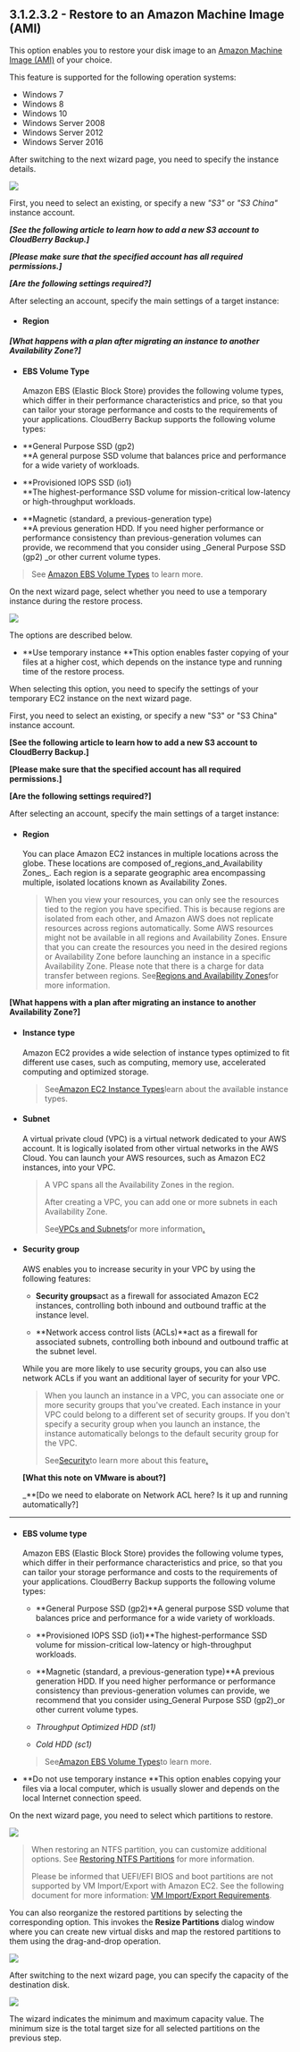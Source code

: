 ## 3.1.2.3.2 - Restore to an Amazon Machine Image \(AMI\)

This option enables you to restore your disk image to an [Amazon Machine Image \(AMI\)](https://docs.aws.amazon.com/AWSEC2/latest/UserGuide/AMIs.html) of your choice.

This feature is supported for the following operation systems:

* Windows 7
* Windows 8
* Windows 10
* Windows Server 2008
* Windows Server 2012
* Windows Server 2016

After switching to the next wizard page, you need to specify the instance details.

![](/assets/image-based-restore-to-ami-instance-details.png)

First, you need to select an existing, or specify a new _"S3"_ or _"S3 China"_ instance account.

_**\[See the following article to learn how to add a new S3 account to CloudBerry Backup.\]**_

_**\[Please make sure that the specified account has all required permissions.\]**_

_**\[Are the following settings required?\]**_

After selecting an account, specify the main settings of a target instance:

* #### **Region**

_**\[What happens with a plan after migrating an instance to another Availability Zone?\]**_

* #### EBS Volume Type

  Amazon EBS \(Elastic Block Store\) provides the following volume types, which differ in their performance characteristics and price, so that you can tailor your storage performance and costs to the requirements of your applications. CloudBerry Backup supports the following volume types:

* **General Purpose SSD \(gp2\)                                      
  **A general purpose SSD volume that balances price and performance for a wide variety of workloads.

* **Provisioned IOPS SSD \(io1\)                                      
  **The highest-performance SSD volume for mission-critical low-latency or high-throughput workloads.

* **Magnetic \(standard, a previous-generation type\)                                      
  **A previous generation HDD. If you need higher performance or performance consistency than previous-generation volumes can provide, we recommend that you consider using \_General Purpose SSD \(gp2\) \_or other current volume types.

> See [Amazon EBS Volume Types](https://www.gitbook.com/book/yuriyshutov/restore-wizard-draft/edit#) to learn more.

On the next wizard page, select whether you need to use a temporary instance during the restore process.

![](/assets/image-based-restore-to-ami-temp-instance.png)

The options are described below.

* **Use temporary instance **This option enables faster copying of your files at a higher cost, which depends on the instance type and running time of the restore process.

When selecting this option, you need to specify the settings of your temporary EC2 instance on the next wizard page.

First, you need to select an existing, or specify a new "S3" or "S3 China" instance account.

**\[See the following article to learn how to add a new S3 account to CloudBerry Backup.\]**

**\[Please make sure that the specified account has all required permissions.\]**

**\[Are the following settings required?\]**

After selecting an account, specify the main settings of a target instance:

* #### **Region**

  You can place Amazon EC2 instances in multiple locations across the globe. These locations are composed of_regions\_and\_Availability Zones_. Each region is a separate geographic area encompassing multiple, isolated locations known as Availability Zones.

  > When you view your resources, you can only see the resources tied to the region you have specified. This is because regions are isolated from each other, and Amazon AWS does not replicate resources across regions automatically. Some AWS resources might not be available in all regions and Availability Zones. Ensure that you can create the resources you need in the desired regions or Availability Zone before launching an instance in a specific Availability Zone. Please note that there is a charge for data transfer between regions. See[Regions and Availability Zones](https://www.gitbook.com/book/yuriyshutov/restore-wizard-draft/edit#)for more information.

**\[What happens with a plan after migrating an instance to another Availability Zone?\]**

* #### **Instance type**

  Amazon EC2 provides a wide selection of instance types optimized to fit different use cases, such as computing, memory use, accelerated computing and optimized storage.

  > See[Amazon EC2 Instance Types](https://www.gitbook.com/book/yuriyshutov/restore-wizard-draft/edit#)learn about the available instance types.

* #### **Subnet**

  A virtual private cloud \(VPC\) is a virtual network dedicated to your AWS account. It is logically isolated from other virtual networks in the AWS Cloud. You can launch your AWS resources, such as Amazon EC2 instances, into your VPC.

  > A VPC spans all the Availability Zones in the region.
  >
  > After creating a VPC, you can add one or more subnets in each Availability Zone.
  >
  > See[VPCs and Subnets](https://www.gitbook.com/book/yuriyshutov/restore-wizard-draft/edit#)for more information[.](https://www.gitbook.com/book/yuriyshutov/restore-wizard-draft/edit#)

* #### **Security group**

  AWS enables you to increase security in your VPC by using the following features:

  * **Security groups**act as a firewall for associated Amazon EC2 instances, controlling both inbound and outbound traffic at the instance level.

  * **Network access control lists \(ACLs\)**act as a firewall for associated subnets, controlling both inbound and outbound traffic at the subnet level.

  While you are more likely to use security groups, you can also use network ACLs if you want an additional layer of security for your VPC.

  > When you launch an instance in a VPC, you can associate one or more security groups that you've created. Each instance in your VPC could belong to a different set of security groups. If you don't specify a security group when you launch an instance, the instance automatically belongs to the default security group for the VPC.
  >
  > See[Security](https://www.gitbook.com/book/yuriyshutov/restore-wizard-draft/edit#)to learn more about this feature[.](https://www.gitbook.com/book/yuriyshutov/restore-wizard-draft/edit#)

  **\[What this note on VMware is about?\]**

  \_\*\*\[Do we need to elaborate on Network ACL here? Is it up and running automatically?\]

---

* #### **EBS volume type**

  Amazon EBS \(Elastic Block Store\) provides the following volume types, which differ in their performance characteristics and price, so that you can tailor your storage performance and costs to the requirements of your applications. CloudBerry Backup supports the following volume types:

  * **General Purpose SSD \(gp2\)**A general purpose SSD volume that balances price and performance for a wide variety of workloads.

  * **Provisioned IOPS SSD \(io1\)**The highest-performance SSD volume for mission-critical low-latency or high-throughput workloads.

  * **Magnetic \(standard, a previous-generation type\)**A previous generation HDD. If you need higher performance or performance consistency than previous-generation volumes can provide, we recommend that you consider using\_General Purpose SSD \(gp2\)\_or other current volume types.

  * _Throughput Optimized HDD \(st1\)_

  * _Cold HDD \(sc1\)_

  > See[Amazon EBS Volume Types](https://www.gitbook.com/book/yuriyshutov/restore-wizard-draft/edit#)to learn more.

* **Do not use temporary instance **This option enables copying your files via a local computer, which is usually slower and depends on the local Internet connection speed.

On the next wizard page, you need to select which partitions to restore.

![](/assets/image-based-virtual-select-partitions.png)

> When restoring an NTFS partition, you can customize additional options. See [Restoring NTFS Partitions](/concepts/restoring-ntfs-partitions.md) for more information.
>
> Please be informed that UEFI/EFI BIOS and boot partitions are not supported by VM Import/Export with Amazon EC2. See the following document for more information: [VM Import/Export Requirements](https://docs.aws.amazon.com/vm-import/latest/userguide/vmie_prereqs.html).

You can also reorganize the restored partitions by selecting the corresponding option. This invokes the **Resize Partitions** dialog window where you can create new virtual disks and map the restored partitions to them using the drag-and-drop operation.

![](/assets/resize-partitions-dialog.png)

After switching to the next wizard page, you can specify the capacity of the destination disk.

![](/assets/ami-destination-capacity.png)

The wizard indicates the minimum and maximum capacity value. The minimum size is the total target size for all selected partitions on the previous step.



